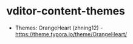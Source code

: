 # vditor-content-themes

* Themes: OrangeHeart (zhning12) - https://theme.typora.io/theme/OrangeHeart/
